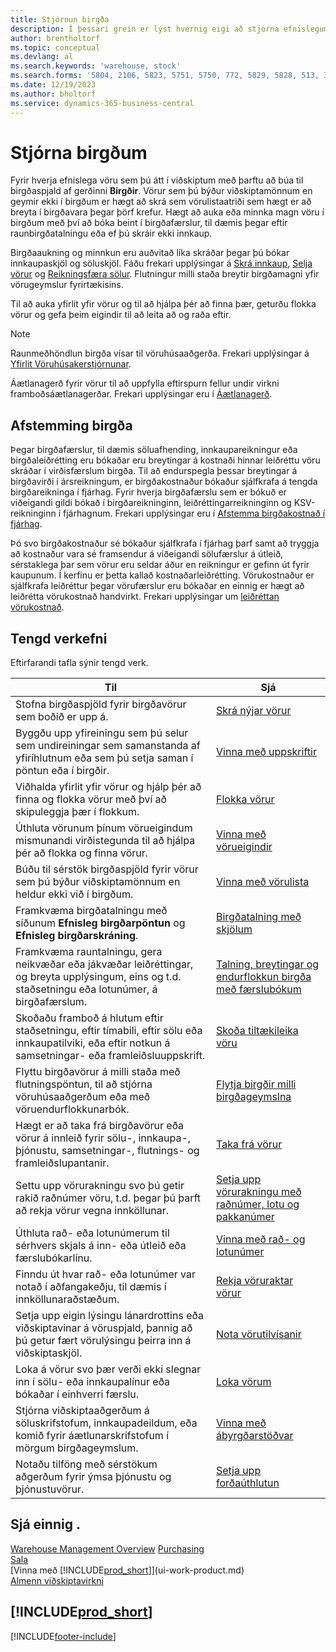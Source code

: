 ```yaml
---
title: Stjórnun birgða
description: Í þessari grein er lýst hvernig eigi að stjórna efnislegum vörum þú verslar með með því að búa til birgðavöruspjald.
author: brentholtorf
ms.topic: conceptual
ms.devlang: al
ms.search.keywords: 'warehouse, stock'
ms.search.forms: '5804, 2106, 5823, 5751, 5750, 772, 5829, 5828, 513, 304, 40, 38, 167, 117, 5827, 9223, 158, 354, 9152, 286, 5754, 5402, 209, 297, 298, 99000782'
ms.date: 12/19/2023
ms.author: bholtorf
ms.service: dynamics-365-business-central
---
```


# <a name="manage-inventory"></a>Stjórna birgðum

Fyrir hverja efnislega vöru sem þú átt í viðskiptum með þarftu að búa til birgðaspjald af gerðinni **Birgðir**. Vörur sem þú býður viðskiptamönnum en geymir ekki í birgðum er hægt að skrá sem vörulistaatriði sem hægt er að breyta í birgðavara þegar þörf krefur. Hægt að auka eða minnka magn vöru í birgðum með því að bóka beint í birgðafærslur, til dæmis þegar eftir raunbirgðatalningu eða ef þú skráir ekki innkaup.

Birgðaaukning og minnkun eru auðvitað líka skráðar þegar þú bókar innkaupaskjöl og söluskjöl. Fáðu frekari upplýsingar á [Skrá innkaup](purchasing-how-record-purchases.md), [Selja vörur](sales-how-sell-products.md) og [Reikningsfæra sölur](sales-how-invoice-sales.md). Flutningur milli staða breytir birgðamagni yfir vörugeymslur fyrirtækisins.

Til að auka yfirlit yfir vörur og til að hjálpa þér að finna þær, geturðu flokka vörur og gefa þeim eigindir til að leita að og raða eftir.

> [!NOTE]
> Raunmeðhöndlun birgða vísar til vöruhúsaaðgerða. Frekari upplýsingar á  [Yfirlit Vöruhúsakerstjórnunar](design-details-warehouse-management.md).

Áætlanagerð fyrir vörur til að uppfylla eftirspurn fellur undir virkni framboðsáætlanagerðar. Frekari upplýsingar eru í [Áætlanagerð](production-planning.md).  

## <a name="inventory-reconciliation"></a>Afstemming birgða

Þegar birgðafærslur, til dæmis söluafhending, innkaupareikningur eða birgðaleiðrétting eru bókaðar eru breytingar á kostnaði hinnar leiðréttu vöru skráðar í virðisfærslum birgða. Til að endurspegla þessar breytingar á birgðavirði í ársreikningum, er birgðakostnaður bókaður sjálfkrafa á tengda birgðareikninga í fjárhag. Fyrir hverja birgðafærslu sem er bókuð er viðeigandi gildi bókað í birgðareikninginn, leiðréttingarreikninginn og KSV-reikninginn í fjárhagnum. Frekari upplýsingar eru í [Afstemma birgðakostnað í fjárhag](finance-how-to-post-inventory-costs-to-the-general-ledger.md).

Þó svo birgðakostnaður sé bókaður sjálfkrafa í fjárhag þarf samt að tryggja að kostnaður vara sé framsendur á viðeigandi sölufærslur á útleið, sérstaklega þar sem vörur eru seldar áður en reikningur er gefinn út fyrir kaupunum. Í kerfinu er þetta kallað kostnaðarleiðrétting. Vörukostnaður er sjálfkrafa leiðréttur þegar vörufærslur eru bókaðar en einnig er hægt að leiðrétta vörukostnað handvirkt. Frekari upplýsingar um  [leiðréttan vörukostnað](inventory-how-adjust-item-costs.md).  

## <a name="related-tasks"></a>Tengd verkefni

Eftirfarandi tafla sýnir tengd verk.

|Til |Sjá |
|---|----|
|Stofna birgðaspjöld fyrir birgðavörur sem boðið er upp á.|[Skrá nýjar vörur](inventory-how-register-new-items.md)|
|Byggðu upp yfireiningu sem þú selur sem undireiningar sem samanstanda af yfiríhlutnum eða sem þú setja saman í pöntun eða í birgðir.|[Vinna með uppskriftir](inventory-how-work-BOMs.md)|
|Viðhalda yfirlit yfir vörur og hjálp þér að finna og flokka vörur með því að skipuleggja þær í flokkum.|[Flokka vörur](inventory-how-categorize-items.md)|
|Úthluta vörunum þínum vörueigindum mismunandi virðistegunda til að hjálpa þér að flokka og finna vörur.|[Vinna með vörueigindir](inventory-how-work-item-attributes.md)|
|Búðu til sérstök birgðaspjöld fyrir vörur sem þú býður viðskiptamönnum en heldur ekki við í birgðum.|[Vinna með vörulista](inventory-how-work-nonstock-items.md)|
|Framkvæma birgðatalningu með síðunum **Efnisleg birgðarpöntun** og **Efnisleg birgðarskráning**.|[Birgðatalning með skjölum](inventory-how-count-inventory-with-documents.md)|
|Framkvæma rauntalningu, gera neikvæðar eða jákvæðar leiðréttingar, og breyta upplýsingum, eins og t.d. staðsetningu eða lotunúmer, á birgðafærslum.|[Talning, breytingar og endurflokkun birgða með færslubókum](inventory-how-count-adjust-reclassify.md)|
|Skoðaðu framboð á hlutum eftir staðsetningu, eftir tímabili, eftir sölu eða innkaupatilviki, eða eftir notkun á samsetningar- eða framleiðsluuppskrift.|[Skoða tiltækileika vöru](inventory-how-availability-overview.md)|
|Flyttu birgðavörur á milli staða með flutningspöntun, til að stjórna vöruhúsaaðgerðum eða með vöruendurflokkunarbók.|[Flytja birgðir milli birgðageymslna](inventory-how-transfer-between-locations.md)|
|Hægt er að taka frá birgðavörur eða vörur á innleið fyrir sölu-, innkaupa-, þjónustu, samsetningar-, flutnings- og framleiðslupantanir.|[Taka frá vörur](inventory-how-to-reserve-items.md)|
|Settu upp vörurakningu svo þú getir rakið raðnúmer vöru, t.d. þegar þú þarft að rekja vörur vegna innköllunar.|[Setja upp vörurakningu með raðnúmer, lotu og pakkanúmer](inventory-how-setup-item-tracking.md)|
|Úthluta rað- eða lotunúmerum til sérhvers skjals á inn- eða útleið eða færslubókarlínu.|[Vinna með rað- og lotunúmer](inventory-how-work-item-tracking.md)|
|Finndu út hvar rað- eða lotunúmer var notað í aðfangakeðju, til dæmis í innköllunaraðstæðum.|[Rekja vöruraktar vörur](inventory-how-to-trace-item-tracked-items.md)|
|Setja upp eigin lýsingu lánardrottins eða viðskiptavinar á vöruspjald, þannig að þú getur fært vörulýsingu þeirra inn á viðskiptaskjöl.|[Nota vörutilvísanir](inventory-how-use-item-cross-refs.md)|
|Loka á vörur svo þær verði ekki slegnar inn í sölu- eða innkaupalínur eða bókaðar í einhverri færslu.|[Loka vörum](inventory-how-block-items.md)|
|Stjórna viðskiptaaðgerðum á söluskrifstofum, innkaupadeildum, eða komið fyrir áætlunarskrifstofum í mörgum birgðageymslum.|[Vinna með ábyrgðarstöðvar](inventory-responsibility-centers.md)|
|Notaðu tilföng með sérstökum aðgerðum fyrir ýmsa þjónustu og þjónustuvörur.|[Setja upp forðaúthlutun](service-how-setup-resource-allocation.md)|

## <a name="see-also"></a>Sjá einnig .

[Warehouse Management Overview](design-details-warehouse-management.md)
[Purchasing](purchasing-manage-purchasing.md)  
[Sala](sales-manage-sales.md)  
[Vinna með [!INCLUDE[prod_short](includes/prod_short.md)]](ui-work-product.md)  
[Almenn viðskiptavirkni](ui-across-business-areas.md)  

## [!INCLUDE[prod_short](includes/free_trial_md.md)]  

[!INCLUDE[footer-include](includes/footer-banner.md)]
